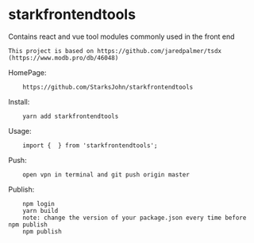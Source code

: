 # starkfrontendtools
Contains react and vue tool modules commonly used in the front end

    This project is based on https://github.com/jaredpalmer/tsdx (https://www.modb.pro/db/46048)

HomePage:

        https://github.com/StarksJohn/starkfrontendtools

Install:

        yarn add starkfrontendtools

Usage:

        import {  } from 'starkfrontendtools';

Push:

        open vpn in terminal and git push origin master

Publish:

        npm login
        yarn build
        note: change the version of your package.json every time before npm publish
        npm publish 
        
